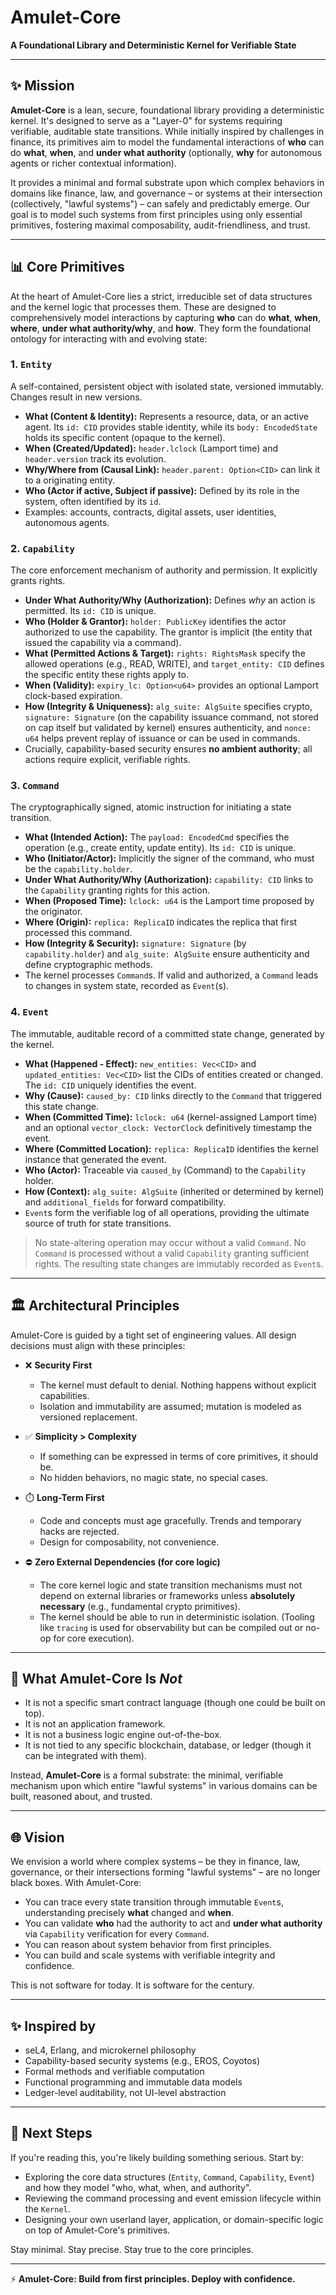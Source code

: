 # Amulet-Core

**A Foundational Library and Deterministic Kernel for Verifiable State**

---

## ✨ Mission

**Amulet-Core** is a lean, secure, foundational library providing a deterministic kernel. It's designed to serve as a "Layer-0" for systems requiring verifiable, auditable state transitions. While initially inspired by challenges in finance, its primitives aim to model the fundamental interactions of **who** can do **what**, **when**, and **under what authority** (optionally, **why** for autonomous agents or richer contextual information).

It provides a minimal and formal substrate upon which complex behaviors in domains like finance, law, and governance – or systems at their intersection (collectively, "lawful systems") – can safely and predictably emerge. Our goal is to model such systems from first principles using only essential primitives, fostering maximal composability, audit-friendliness, and trust.

---

## 📊 Core Primitives

At the heart of Amulet-Core lies a strict, irreducible set of data structures and the kernel logic that processes them. These are designed to comprehensively model interactions by capturing **who** can do **what**, **when**, **where**, **under what authority/why**, and **how**. They form the foundational ontology for interacting with and evolving state:

### 1. `Entity`

A self-contained, persistent object with isolated state, versioned immutably. Changes result in new versions.

*   **What (Content & Identity):** Represents a resource, data, or an active agent. Its `id: CID` provides stable identity, while its `body: EncodedState` holds its specific content (opaque to the kernel).
*   **When (Created/Updated):** `header.lclock` (Lamport time) and `header.version` track its evolution.
*   **Why/Where from (Causal Link):** `header.parent: Option<CID>` can link it to a originating entity.
*   **Who (Actor if active, Subject if passive):** Defined by its role in the system, often identified by its `id`.
*   Examples: accounts, contracts, digital assets, user identities, autonomous agents.

### 2. `Capability`

The core enforcement mechanism of authority and permission. It explicitly grants rights.

*   **Under What Authority/Why (Authorization):** Defines *why* an action is permitted. Its `id: CID` is unique.
*   **Who (Holder & Grantor):** `holder: PublicKey` identifies the actor authorized to use the capability. The grantor is implicit (the entity that issued the capability via a command).
*   **What (Permitted Actions & Target):** `rights: RightsMask` specify the allowed operations (e.g., READ, WRITE), and `target_entity: CID` defines the specific entity these rights apply to.
*   **When (Validity):** `expiry_lc: Option<u64>` provides an optional Lamport clock-based expiration.
*   **How (Integrity & Uniqueness):** `alg_suite: AlgSuite` specifies crypto, `signature: Signature` (on the capability issuance command, not stored on cap itself but validated by kernel) ensures authenticity, and `nonce: u64` helps prevent replay of issuance or can be used in commands.
*   Crucially, capability-based security ensures **no ambient authority**; all actions require explicit, verifiable rights.

### 3. `Command`

The cryptographically signed, atomic instruction for initiating a state transition.

*   **What (Intended Action):** The `payload: EncodedCmd` specifies the operation (e.g., create entity, update entity). Its `id: CID` is unique.
*   **Who (Initiator/Actor):** Implicitly the signer of the command, who must be the `capability.holder`.
*   **Under What Authority/Why (Authorization):** `capability: CID` links to the `Capability` granting rights for this action.
*   **When (Proposed Time):** `lclock: u64` is the Lamport time proposed by the originator.
*   **Where (Origin):** `replica: ReplicaID` indicates the replica that first processed this command.
*   **How (Integrity & Security):** `signature: Signature` (by `capability.holder`) and `alg_suite: AlgSuite` ensure authenticity and define cryptographic methods.
*   The kernel processes `Command`s. If valid and authorized, a `Command` leads to changes in system state, recorded as `Event`(s).

### 4. `Event`

The immutable, auditable record of a committed state change, generated by the kernel.

*   **What (Happened - Effect):** `new_entities: Vec<CID>` and `updated_entities: Vec<CID>` list the CIDs of entities created or changed. The `id: CID` uniquely identifies the event.
*   **Why (Cause):** `caused_by: CID` links directly to the `Command` that triggered this state change.
*   **When (Committed Time):** `lclock: u64` (kernel-assigned Lamport time) and an optional `vector_clock: VectorClock` definitively timestamp the event.
*   **Where (Committed Location):** `replica: ReplicaID` identifies the kernel instance that generated the event.
*   **Who (Actor):** Traceable via `caused_by` (Command) to the `Capability` holder.
*   **How (Context):** `alg_suite: AlgSuite` (inherited or determined by kernel) and `additional_fields` for forward compatibility.
*   `Event`s form the verifiable log of all operations, providing the ultimate source of truth for state transitions.

> No state-altering operation may occur without a valid `Command`. No `Command` is processed without a valid `Capability` granting sufficient rights. The resulting state changes are immutably recorded as `Event`s.

---

## 🏛️ Architectural Principles

Amulet-Core is guided by a tight set of engineering values. All design decisions must align with these principles:

*   ❌ **Security First**

    *   The kernel must default to denial. Nothing happens without explicit capabilities.
    *   Isolation and immutability are assumed; mutation is modeled as versioned replacement.
*   ✅ **Simplicity > Complexity**

    *   If something can be expressed in terms of core primitives, it should be.
    *   No hidden behaviors, no magic state, no special cases.
*   ⏱️ **Long-Term First**

    *   Code and concepts must age gracefully. Trends and temporary hacks are rejected.
    *   Design for composability, not convenience.
*   ⛔ **Zero External Dependencies (for core logic)**

    *   The core kernel logic and state transition mechanisms must not depend on external libraries or frameworks unless **absolutely necessary** (e.g., fundamental crypto primitives).
    *   The kernel should be able to run in deterministic isolation. (Tooling like `tracing` is used for observability but can be compiled out or no-op for core execution).

---

## 🔧 What Amulet-Core Is *Not*

*   It is not a specific smart contract language (though one could be built on top).
*   It is not an application framework.
*   It is not a business logic engine out-of-the-box.
*   It is not tied to any specific blockchain, database, or ledger (though it can be integrated with them).

Instead, **Amulet-Core** is a formal substrate: the minimal, verifiable mechanism upon which entire "lawful systems" in various domains can be built, reasoned about, and trusted.

---

## 🌐 Vision

We envision a world where complex systems – be they in finance, law, governance, or their intersections forming "lawful systems" – are no longer black boxes. With Amulet-Core:

*   You can trace every state transition through immutable `Event`s, understanding precisely **what** changed and **when**.
*   You can validate **who** had the authority to act and **under what authority** via `Capability` verification for every `Command`.
*   You can reason about system behavior from first principles.
*   You can build and scale systems with verifiable integrity and confidence.

This is not software for today. It is software for the century.

---

## ✨ Inspired by

*   seL4, Erlang, and microkernel philosophy
*   Capability-based security systems (e.g., EROS, Coyotos)
*   Formal methods and verifiable computation
*   Functional programming and immutable data models
*   Ledger-level auditability, not UI-level abstraction

---

## 🔄 Next Steps

If you're reading this, you're likely building something serious. Start by:

*   Exploring the core data structures (`Entity`, `Command`, `Capability`, `Event`) and how they model "who, what, when, and authority".
*   Reviewing the command processing and event emission lifecycle within the `Kernel`.
*   Designing your own userland layer, application, or domain-specific logic on top of Amulet-Core's primitives.

Stay minimal. Stay precise. Stay true to the core principles.

---

⚡ **Amulet-Core: Build from first principles. Deploy with confidence.**
